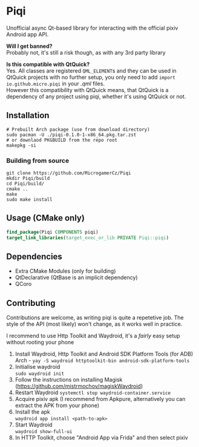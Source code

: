 # Piqi

Unofficial async Qt-based library for interacting with the official pixiv Android app API.

**Will I get banned?**\
Probably not, it's still a risk though, as with any 3rd party library

**Is this compatible with QtQuick?**\
Yes. All classes are registered `QML_ELEMENT`s and they can be used in QtQuick projects with no further setup, you only need to add `import io.github.micro.piqi` in your *.qml* files.\
However this compatibility with QtQuick means, that QtQuick is a dependency of any project using piqi, whether it's using QtQuick or not.

## Installation

```fish
# Prebuilt Arch package (use from download directory)
sudo pacman -U ./piqi-0.1.0-1-x86_64.pkg.tar.zst
# or downlaod PKGBUILD from the repo root
makepkg -si
```

### Building from source
```fish
git clone https://github.com/MicrogamerCz/Piqi
mkdir Piqi/build
cd Piqi/build/
cmake ..
make
sudo make install
```

## Usage (CMake only)

```cmake
find_package(Piqi COMPONENTS piqi)
target_link_libraries(target_exec_or_lib PRIVATE Piqi::piqi)
```

## Dependencies
- Extra CMake Modules (only for building)
- QtDeclarative (QtBase is an implicit dependency)
- QCoro

## Contributing

Contributions are welcome, as writing piqi is quite a repetetive job. The style of the API (most likely) won't change, as it works well in practice.

I recommend to use Http Toolkit and Waydroid, it's a *fairly* easy setup without rooting your phone

1. Install Waydroid, Http Toolkit and Android SDK Platform Tools (for ADB)\
   Arch - `yay -S waydroid httptoolkit-bin android-sdk-platform-tools`
2. Initialise waydroid\
   `sudo waydroid init`
3. Follow the instructions on installing Magisk\
   (https://github.com/mistrmochov/magiskWaydroid)
4. Restart Waydroid
   `systemctl stop waydroid-container.service`
5. Acquire pixiv apk (I recommend from Apkpure, alternatively you can extract the APK from your phone)
6. Install the apk\
   `waydroid app install <path-to-apk>`
7. Start Waydroid\
   `waydroid show-full-ui`
8. In HTTP Toolkit, choose "Android App via Frida" and then select pixiv
